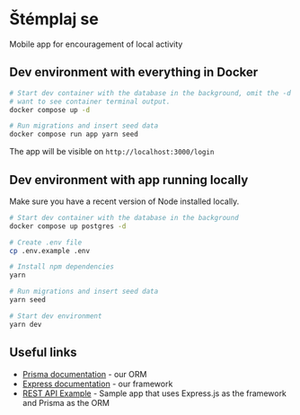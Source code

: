 # Štémplaj se

Mobile app for encouragement of local activity

## Dev environment with everything in Docker

```bash
# Start dev container with the database in the background, omit the -d if you
# want to see container terminal output.
docker compose up -d

# Run migrations and insert seed data
docker compose run app yarn seed
```

The app will be visible on `http://localhost:3000/login`

## Dev environment with app running locally

Make sure you have a recent version of Node installed locally.

```bash
# Start dev container with the database in the background
docker compose up postgres -d

# Create .env file
cp .env.example .env

# Install npm dependencies
yarn

# Run migrations and insert seed data
yarn seed

# Start dev environment
yarn dev
```

## Useful links

- [Prisma documentation](https://www.prisma.io/) - our ORM
- [Express documentation](https://expressjs.com/) - our framework
- [REST API Example](https://github.com/prisma/prisma-examples/tree/latest/typescript/rest-express) - Sample app that uses Express.js as the framework and Prisma as the ORM
